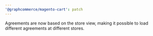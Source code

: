 ```yaml
---
'@graphcommerce/magento-cart': patch
---
```


Agreements are now based on the store view, making it possible to load different agreements at different stores.

